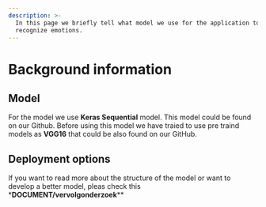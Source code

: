 ```yaml
---
description: >-
  In this page we briefly tell what model we use for the application to
  recognize emotions.
---
```


# Background information

## Model 

For the model we use **Keras Sequential** model. This model could be found on our Github. Before using this model we have traied to use pre traind models as **VGG16** that could be also found on our GitHub.



## Deployment options 

If you want to read more about the structure of the model or want to develop a better model, pleas check this \***DOCUMENT/vervolgonderzoek**\*\*

